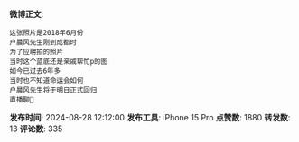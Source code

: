 **微博正文**: 
```
这张照片是2018年6月份
户晨风先生刚到成都时
为了应聘拍的照片
当时这个蓝底还是亲戚帮忙p的图
如今已过去6年多
当时也不知道命运会如何
户晨风先生将于明日正式回归
直播聊🙏
```
**发布时间**: 2024-08-28 12:12:00
**发布工具**: iPhone 15 Pro
**点赞数**: 1880
**转发数**: 13
**评论数**: 335
